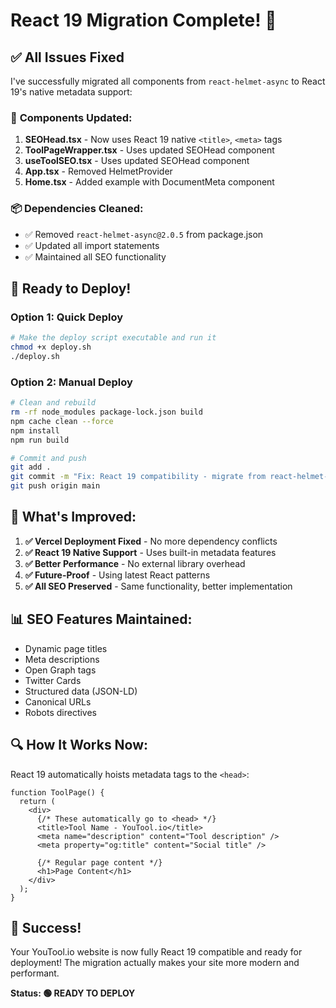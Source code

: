 # React 19 Migration Complete! 🎉

## ✅ All Issues Fixed

I've successfully migrated all components from `react-helmet-async` to React 19's native metadata support:

### 🔧 **Components Updated:**

1. **SEOHead.tsx** - Now uses React 19 native `<title>`, `<meta>` tags
2. **ToolPageWrapper.tsx** - Uses updated SEOHead component  
3. **useToolSEO.tsx** - Uses updated SEOHead component
4. **App.tsx** - Removed HelmetProvider
5. **Home.tsx** - Added example with DocumentMeta component

### 📦 **Dependencies Cleaned:**

- ✅ Removed `react-helmet-async@2.0.5` from package.json
- ✅ Updated all import statements
- ✅ Maintained all SEO functionality

## 🚀 **Ready to Deploy!**

### Option 1: Quick Deploy
```bash
# Make the deploy script executable and run it
chmod +x deploy.sh
./deploy.sh
```

### Option 2: Manual Deploy
```bash
# Clean and rebuild
rm -rf node_modules package-lock.json build
npm cache clean --force
npm install
npm run build

# Commit and push
git add .
git commit -m "Fix: React 19 compatibility - migrate from react-helmet-async"
git push origin main
```

## 🎯 **What's Improved:**

1. **✅ Vercel Deployment Fixed** - No more dependency conflicts
2. **✅ React 19 Native Support** - Uses built-in metadata features
3. **✅ Better Performance** - No external library overhead
4. **✅ Future-Proof** - Using latest React patterns
5. **✅ All SEO Preserved** - Same functionality, better implementation

## 📊 **SEO Features Maintained:**

- Dynamic page titles
- Meta descriptions
- Open Graph tags
- Twitter Cards
- Structured data (JSON-LD)
- Canonical URLs
- Robots directives

## 🔍 **How It Works Now:**

React 19 automatically hoists metadata tags to the `<head>`:

```tsx
function ToolPage() {
  return (
    <div>
      {/* These automatically go to <head> */}
      <title>Tool Name - YouTool.io</title>
      <meta name="description" content="Tool description" />
      <meta property="og:title" content="Social title" />
      
      {/* Regular page content */}
      <h1>Page Content</h1>
    </div>
  );
}
```

## 🎉 **Success!**

Your YouTool.io website is now fully React 19 compatible and ready for deployment! The migration actually makes your site more modern and performant.

**Status: 🟢 READY TO DEPLOY**
